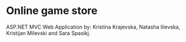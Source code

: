 # Online game store

ASP.NET MVC Web Application by: Kristina Krajevska, Natasha Ilievska, Kristijan Milevski and Sara Spasikj.

